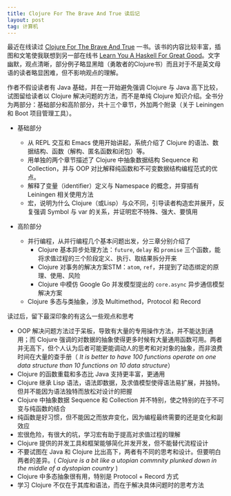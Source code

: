```yaml
---
title: Clojure For The Brave And True 读后记
layout: post
tag: 计算机
---
```


最近在线读过 [Clojure For The Brave And True][CFBT] 一书。该书的内容比较丰富，插图和文笔使我联想到另一部在线书 [Learn You A Haskell For Great Good][LYHFGG]。文字幽默，观点清晰，部分例子略显黑暗（勇敢者的Clojure书）而且对于不是英文母语的读者略显困难，但不影响观点的理解。

作者不假设读者有 Java 基础，并在一开始避免强调 Clojure 与 Java 高下比较，试图留给读者以 Clojure 解决问题的方法，而不是单纯 Clojure 知识介绍。全书分为两部分：基础部分和高阶部分，共十三个章节，外加两个附录（关于 Leiningen 和 Boot 项目管理工具）。

* 基础部分

  - 从 REPL 交互和 Emacs 使用开始讲起，系统介绍了 Clojure 的语法、数据结构、函数（解构、匿名函数和闭包）等。
  - 用单独的两个章节描述了 Clojure 中抽象数据结构 Sequence 和 Collection，并与 OOP 对比解释纯函数和不可变数据结构编程范式的优点。
  - 解释了变量（identifier）定义与 Namespace 的概念，并穿插有 Leiningen 相关使用方法
  - 宏，说明为什么 Clojure（或Lisp）与众不同，引导读者构造宏并展开，反复强调 Symbol 与 var 的关系，并证明宏不特殊、强大、要慎用

* 高阶部分

  - 并行编程，从并行编程几个基本问题出发，分三章分别介绍了
    - Clojure 基本异步处理方法：`future`, `delay` 和 `promise` 三个函数，能将求值过程的三个阶段定义、执行、取结果拆分开来
	- Clojure 对事务的解决方案STM：`atom`, `ref`，并提到了动态绑定的原理、使用、风险
	- Clojure 中模仿 Google Go 并发模型提出的 `core.async` 异步通信模型解决方案
  - Clojure 多态与类抽象，涉及 Multimethod，Protocol 和 Record



读过后，留下最深印象的有这么一些观点和思考

* OOP 解决问题方法过于呆板，导致有大量的专用操作方法，并不能达到通用；而 Clojure 强调的对数据的抽象使得更多时候有大量通用函数可用。两者并无高下，但个人认为后者可能更能调动人的思考和对对象的抽象，而非浪费时间在大量的查手册（ *It is better to have 100 functions operate on one data structure than 10 functions on 10 data structure*）
* Clojure 的函数重载和多态比 Java 支持更丰富，更通用
* Clojure 继承 Lisp 语法，语法即数据，及求值模型使得语法易扩展，并独特。但并不能因为语法独特而放松对设计的把握
* Clojure 中抽象数据 Sequence 和 Collection 并不特别，使之特别的在于不可变与纯函数的结合
* 纯函数是好习惯，但不能因之而放弃变化，因为编程最终需要的还是变化和副效应
* 宏很危险，有很大的坑，学习宏有助于提高对求值过程的理解
* Clojure 提供的并发工具和框架能够简化并发开发，但不能替代流程设计
* 不要试图在 Java 和 Clojure 比出高下，两者有不同的思考和设计。但要明白两者的差异。( *Clojure is a bit like a utopian commnity plunked down in the middle of a dystopian country* )
* Clojure 中多态抽象很有用，特别是 Protocol + Record 方式
* 学习 Clojure 不仅在于其库和语法，而在于解决具体问题时的思考方法 



[CFBT]: http://www.braveclojure.com/  "Clojure For The Brave And True"
[LYHFGG]: http://learnyouahaskell.com/ "Learn You A Haskell For Great Good"
